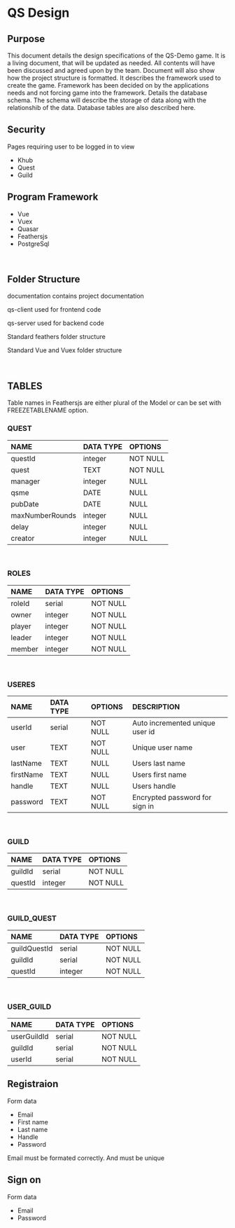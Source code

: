 # QS Design

## Purpose

This document details the design specifications of the QS-Demo game. It is a living document, that will be updated as needed. All contents will have been discussed and agreed upon by the team.  Document will also show how the project structure is formatted. It describes the framework used to create the game. Framework has been decided on by the applications needs and not forcing game into the framework. Details the database schema. The schema will describe the storage of data along with the relationshib of the data. Database tables are also described here.

## Security

Pages requiring user to be logged in to view

* Khub
* Quest
* Guild
  
## Program Framework

* Vue
* Vuex
* Quasar
* Feathersjs
* PostgreSql

&nbsp;
&nbsp;

## Folder Structure

documentation contains project documentation

qs-client used for frontend code

qs-server used for backend code

Standard feathers folder structure

Standard Vue and Vuex folder structure

&nbsp;
&nbsp;

## TABLES

Table names in Feathersjs are either plural of the Model or can be set with FREEZETABLENAME option.

### QUEST

| NAME            | DATA TYPE | OPTIONS  |
| :-------------- | :-------- | :------- |
| questId         | integer   | NOT NULL |
| quest           | TEXT      | NOT NULL |
| manager         | integer   | NULL     |
| qsme            | DATE      | NULL     |
| pubDate         | DATE      | NULL     |
| maxNumberRounds | integer   | NULL     |
| delay           | integer   | NULL     |
| creator         | integer   | NULL     |
&nbsp;

### ROLES

| NAME   | DATA TYPE | OPTIONS  |
| :----- | :-------- | :------- |
| roleId | serial    | NOT NULL |
| owner  | integer   | NOT NULL |
| player | integer   | NOT NULL |
| leader | integer   | NOT NULL |
| member | integer   | NOT NULL |

&nbsp;

### USERES

| NAME      | DATA TYPE | OPTIONS  | DESCRIPTION                     |
| :-------- | :-------- | :------- | :------------------------------ |
| userId    | serial    | NOT NULL | Auto incremented unique user id |
| user      | TEXT      | NOT NULL | Unique user name                |
| lastName  | TEXT      | NULL     | Users last name                 |
| firstName | TEXT      | NULL     | Users first name                |
| handle    | TEXT      | NULL     | Users handle                    |
| password  | TEXT      | NOT NULL | Encrypted password for sign in  |

&nbsp;

### GUILD

| NAME    | DATA TYPE | OPTIONS  |
| :------ | :-------- | :------- |
| guildId | serial    | NOT NULL |
| questId | integer   | NOT NULL |

&nbsp;

### GUILD_QUEST

| NAME         | DATA TYPE | OPTIONS  |
| :----------- | :-------- | :------- |
| guildQuestId | serial    | NOT NULL |
| guildId      | serial    | NOT NULL |
| questId      | integer   | NOT NULL |
&nbsp;

### USER_GUILD

| NAME        | DATA TYPE | OPTIONS  |
| :---------- | :-------- | :------- |
| userGuildId | serial    | NOT NULL |
| guildId     | serial    | NOT NULL |
| userId      | serial    | NOT NULL |

## Registraion

Form data

* Email
* First name
* Last name
* Handle
* Password

Email must be formated correctly. And must be unique

## Sign on

Form data

* Email
* Password
